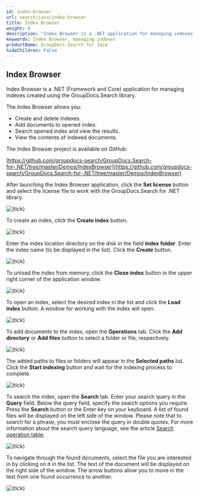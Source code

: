 ```yaml
---
id: index-browser
url: search/java/index-browser
title: Index Browser
weight: 8
description: "Index Browser is a .NET application for managing indexes created using the GroupDocs.Search library"
keywords: Index Browser, managing indexes
productName: GroupDocs.Search for Java
hideChildren: False
---
```

## Index Browser

Index Browser is a .NET (Framework and Core) application for managing indexes created using the GroupDocs.Search library.

The Index Browser allows you:

- Create and delete indexes.
- Add documents to opened index.
- Search opened index and view the results.
- View the contents of indexed documents.

The Index Browser project is available on GitHub:

[https://github.com/groupdocs-search/GroupDocs.Search-for-.NET/tree/master/Demos/IndexBrowser](https://github.com/groupdocs-search/GroupDocs.Search-for-.NET/tree/master/Demos/IndexBrowser)

After launching the Index Browser application, click the **Set license** button and select the license file to work with the GroupDocs.Search for .NET library.

![(tick)](/search/net/images/set-license.png)

To create an index, click the **Create index** button.

![(tick)](/search/net/images/create-index.png)

Enter the index location directory on the disk in the field **Index folder**. Enter the index name (to be displayed in the list). Click the **Create** button.

![(tick)](/search/net/images/create.png)

To unload the index from memory, click the **Close index** button in the upper right corner of the application window.

![(tick)](/search/net/images/close-index.png)

To open an index, select the desired index in the list and click the **Load index** button. A window for working with the index will open.

![(tick)](/search/net/images/load-index.png)

To add documents to the index, open the **Operations** tab. Click the **Add directory** or **Add files** button to select a folder or file, respectively.

![(tick)](/search/net/images/add-files.png)

The added paths to files or folders will appear in the **Selected paths** list. Click the **Start indexing** button and wait for the indexing process to complete.

![(tick)](/search/net/images/start-indexing.png)

To search the index, open the **Search** tab. Enter your search query in the **Query** field. Below the query field, specify the search options you require. Press the **Search** button or the Enter key on your keyboard. A list of found files will be displayed on the left side of the window. Please note that to search for a phrase, you must enclose the query in double quotes. For more information about the search query language, see the article [Search operation table](https://docs.groupdocs.com/search/java/search-operation-table/).

![(tick)](/search/net/images/search.png)

To navigate through the found documents, select the file you are interested in by clicking on it in the list. The text of the document will be displayed on the right side of the window. The arrow buttons allow you to move in the text from one found occurrence to another.

![(tick)](/search/net/images/arrow-buttons.png)
